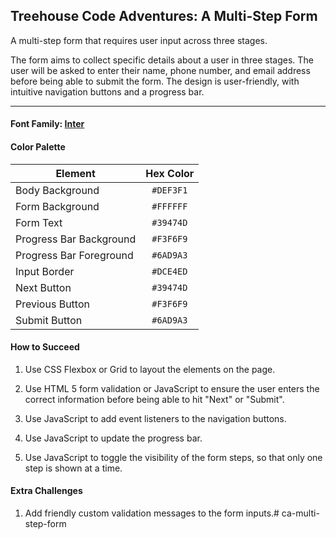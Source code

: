 ## Treehouse Code Adventures: A Multi-Step Form

A multi-step form that requires user input across three stages. 

The form aims to collect specific details about a user in three stages. The user will be asked to enter their name, phone number, and email address before being able to submit the form. The design is user-friendly, with intuitive navigation buttons and a progress bar.

---

#### Font Family: [Inter](https://fonts.google.com/specimen/Inter)

#### Color Palette

| Element                 | Hex Color |
|-------------------------| :-------: |
| Body Background         | `#DEF3F1` |
| Form Background         | `#FFFFFF` |
| Form Text               | `#39474D` |
| Progress Bar Background | `#F3F6F9` |
| Progress Bar Foreground | `#6AD9A3` |
| Input Border            | `#DCE4ED` |
| Next Button             | `#39474D` |
| Previous Button         | `#F3F6F9` |
| Submit Button           | `#6AD9A3` |

#### How to Succeed

1. Use CSS Flexbox or Grid to layout the elements on the page.

2. Use HTML 5 form validation or JavaScript to ensure the user enters the correct information before being able to hit "Next" or "Submit".

3. Use JavaScript to add event listeners to the navigation buttons.

4. Use JavaScript to update the progress bar.

5. Use JavaScript to toggle the visibility of the form steps, so that only one step is shown at a time.

#### Extra Challenges

1. Add friendly custom validation messages to the form inputs.# ca-multi-step-form
